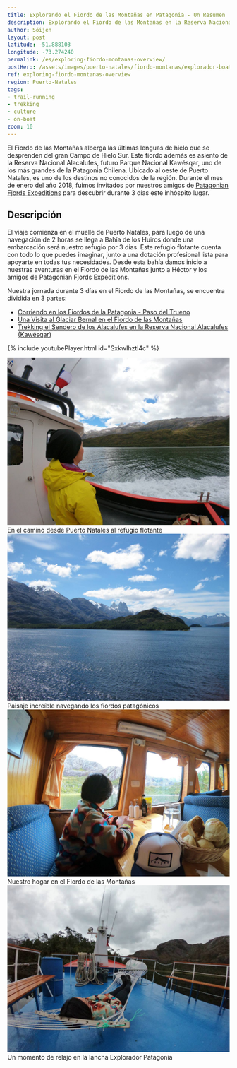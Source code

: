 ```yaml
---
title: Explorando el Fiordo de las Montañas en Patagonia - Un Resumen
description: Explorando el Fiordo de las Montañas en la Reserva Nacional Alacalufes junto a nuestros amigos de Patagonian Fjord Expeditions.
author: Sóijen
layout: post
latitude: -51.888103
longitude: -73.274240
permalink: /es/exploring-fiordo-montanas-overview/
postHero: /assets/images/puerto-natales/fiordo-montanas/explorador-boat-cover.jpg
ref: exploring-fiordo-montanas-overview
region: Puerto-Natales
tags:
- trail-running
- trekking
- culture
- on-boat
zoom: 10
---
```

El Fiordo de las Montañas alberga las últimas lenguas de hielo que se desprenden del gran Campo de Hielo Sur. Este fiordo además es asiento de la Reserva Nacional Alacalufes, futuro Parque Nacional Kawésqar, uno de los más grandes de la Patagonia Chilena. Ubicado al oeste de Puerto Natales, es uno de los destinos no conocidos de la región. Durante el mes de enero del año 2018, fuimos invitados por nuestros amigos de <a href="http://www.patagonianfjords.com/" target="_blank">Patagonian Fjords Expeditions</a> para descubrir durante 3 días este inhóspito lugar.

<h2>Descripción</h2>
El viaje comienza en el muelle de Puerto Natales, para luego de una navegación de 2 horas se llega a Bahía de los Huiros donde una embarcación será nuestro refugio por 3 días. Este refugio flotante cuenta con todo lo que puedes imaginar, junto a una dotación profesional lista para apoyarte en todas tus necesidades. Desde esta bahía damos inicio a nuestras aventuras en el Fiordo de las Montañas junto a Héctor y los amigos de Patagonian Fjords Expeditions.

Nuestra jornada durante 3 días en el Fiordo de las Montañas, se encuentra dividida en 3 partes:
- <a href="/es/running-patagonian-fjords-paso-trueno-fiordo-montanas/">Corriendo en los Fiordos de la Patagonia - Paso del Trueno</a>
- <a href="/es/visit-glaciar-bernal-fiordo-montanas/">Una Visita al Glaciar Bernal en el Fiordo de las Montañas</a>
- <a href="/es/trekking-sendero-alacalufes-reserva-nacional-alacalufes-kawesqar/">Trekking el Sendero de los Alacalufes en la Reserva Nacional Alacalufes (Kawésqar)</a>

{% include youtubePlayer.html id="SxkwIhztl4c" %}

<img src="/assets/images/puerto-natales/fiordo-montanas/en-route-sailing-fiordo-montanas.jpg" alt="En Route to Fiordo de las Montanas">
<div class="img-caption">En el camino desde Puerto Natales al refugio flotante</div>
<img src="/assets/images/puerto-natales/fiordo-montanas/en-route-fiordo-montanas.jpg" alt="En Route to Fiordo de las Montanas">
<div class="img-caption">Paisaje increíble navegando los fiordos patagónicos</div>
<img src="/assets/images/puerto-natales/fiordo-montanas/explorador-boat-fiordo-montanas.jpg" alt="On Board Explorador Fiordo de las Montanas">
<div class="img-caption">Nuestro hogar en el Fiordo de las Montañas</div>
<img src="/assets/images/puerto-natales/fiordo-montanas/explorador-boat-deck.jpg" alt="On Board Explorador Fiordo de las Montanas">
<div class="img-caption">Un momento de relajo en la lancha Explorador Patagonia</div>
